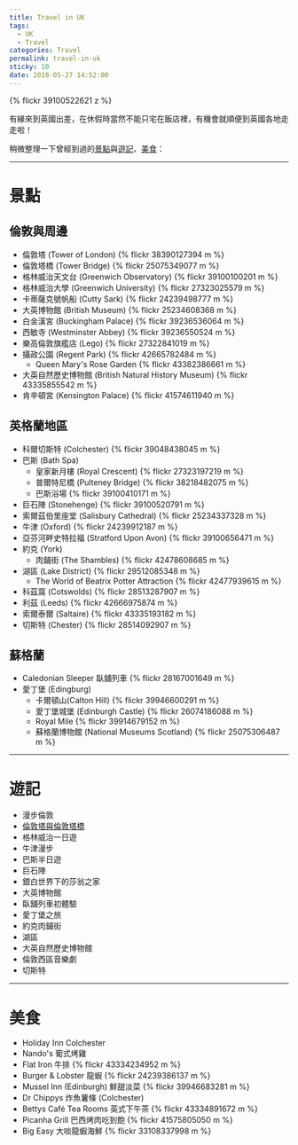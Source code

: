 ```yaml
---
title: Travel in UK
tags:
  - UK
  - Travel
categories: Travel
permalink: travel-in-uk
sticky: 10
date: 2018-05-27 14:52:00
---
```



{% flickr 39100522621 z %}

有緣來到英國出差，在休假時當然不能只宅在飯店裡，有機會就順便到英國各地走走啦！


<!-- more -->

稍微整理一下曾經到過的[景點](#景點)與[遊記](#遊記)、[美食](#美食)：

--------
# <a name="attractions">景點</a>

## 倫敦與周邊
  - 倫敦塔 (Tower of London)
    {% flickr 38390127394 m %}
  - 倫敦塔橋 (Tower Bridge)
    {% flickr 25075349077 m %}
  - 格林威治天文台 (Greenwich Observatory)
    {% flickr 39100100201 m %}
  - 格林威治大學 (Greenwich University)
    {% flickr 27323025579 m %}
  - 卡蒂薩克號帆船 (Cutty Sark)
    {% flickr 24239498777 m %}
  - 大英博物館 (British Museum)
    {% flickr 25234608368 m %}
  - 白金漢宮 (Buckingham Palace)
    {% flickr 39236536064 m %}
  - 西敏寺 (Westminster Abbey)
    {% flickr 39236550524 m %}
  - 樂高倫敦旗艦店 (Lego)
    {% flickr 27322841019 m %}
  - 攝政公園 (Regent Park)
    {% flickr 42665782484 m %}
    - Queen Mary's Rose Garden
      {% flickr 43382386661 m %}
  - 大英自然歷史博物館 (British Natural History Museum)
    {% flickr 43335855542 m %}
  - 肯辛頓宮 (Kensington Palace)
    {% flickr 41574611940 m %}
  

## 英格蘭地區
  - 科爾切斯特 (Colchester)
    {% flickr 39048438045 m %}
  - 巴斯 (Bath Spa)
    - 皇家新月樓 (Royal Crescent)
      {% flickr 27323197219 m %}
    - 普爾特尼橋 (Pulteney Bridge)
      {% flickr 38218482075 m %}
    - 巴斯浴場
      {% flickr 39100410171 m %}
  - 巨石陣 (Stonehenge)
    {% flickr 39100520791 m %}
  - 索爾茲伯里座堂 (Salisbury Cathedral)
    {% flickr 25234337328 m %}
  - 牛津 (Oxford)
    {% flickr 24239912187 m %}
  - 亞芬河畔史特拉福 (Stratford Upon Avon)
    {% flickr 39100656471 m %}
  - 約克 (York)
    - 肉鋪街 (The Shambles)
      {% flickr 42478608685 m %}
  - 湖區 (Lake District)
    {% flickr 29512085348 m %}
    - The World of Beatrix Potter Attraction
      {% flickr 42477939615 m %}
  - 科茲窩 (Cotswolds)
    {% flickr 28513287907 m %}
  - 利茲 (Leeds)
    {% flickr 42666975874 m %}
  - 索爾泰爾 (Saltaire)
    {% flickr 43335193182 m %}
  - 切斯特 (Chester)
    {% flickr 28514092907 m %}

## 蘇格蘭
  - Caledonian Sleeper 臥舖列車
    {% flickr 28167001649 m %}
  - 愛丁堡 (Edingburg)
    - 卡爾頓山(Calton Hill)
      {% flickr 39946600291 m %}
    - 愛丁堡城堡 (Edinburgh Castle)
      {% flickr 26074186088 m %}
    - Royal Mile
      {% flickr 39914679152 m %}
    - 蘇格蘭博物館 (National Museums Scotland)
      {% flickr 25075306487 m %}


--------

# <a name="travels">遊記</a>
  - 漫步倫敦
  - [倫敦塔與倫敦塔橋](/ "倫敦塔與倫敦塔橋")
  - 格林威治一日遊
  - 牛津漫步
  - 巴斯半日遊
  - 巨石陣
  - 銀白世界下的莎翁之家
  - 大英博物館
  - 臥舖列車初體驗
  - 愛丁堡之旅
  - 約克肉鋪街
  - 湖區
  - 大英自然歷史博物館
  - 倫敦西區音樂劇
  - 切斯特


--------

# <a name="foods">美食</a>
  - Holiday Inn Colchester
  - Nando's 葡式烤雞
  - Flat Iron 牛排
    {% flickr 43334234952 m %}
  - Burger & Lobster 龍蝦
    {% flickr 24239386137 m %}
  - Mussel Inn (Edinburgh) 鮮甜淡菜
    {% flickr 39946683281 m %}
  - Dr Chippys 炸魚薯條 (Colchester)
  - Bettys Café Tea Rooms 英式下午茶
    {% flickr 43334891672 m %}
  - Picanha Grill 巴西烤肉吃到飽
    {% flickr 41575805050 m %}
  - Big Easy 大啖龍蝦海鮮
    {% flickr 33108337998 m %}




<!--
測試
{% post_link slug [Build-DCMTK] %}
This is [an example](/2012/09/02/build-dcmtk/ "Title") inline link.
-->
